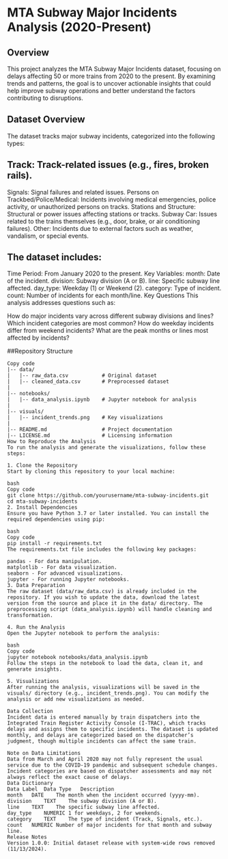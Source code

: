 # MTA Subway Major Incidents Analysis (2020-Present)
## Overview
This project analyzes the MTA Subway Major Incidents dataset, focusing on delays affecting 50 or more trains from 2020 to the present. By examining trends and patterns, the goal is to uncover actionable insights that could help improve subway operations and better understand the factors contributing to disruptions.

## Dataset Overview
The dataset tracks major subway incidents, categorized into the following types:

## Track: Track-related issues (e.g., fires, broken rails).
Signals: Signal failures and related issues.
Persons on Trackbed/Police/Medical: Incidents involving medical emergencies, police activity, or unauthorized persons on tracks.
Stations and Structure: Structural or power issues affecting stations or tracks.
Subway Car: Issues related to the trains themselves (e.g., door, brake, or air conditioning failures).
Other: Incidents due to external factors such as weather, vandalism, or special events.

## The dataset includes:

Time Period: From January 2020 to the present.
Key Variables:
month: Date of the incident.
division: Subway division (A or B).
line: Specific subway line affected.
day_type: Weekday (1) or Weekend (2).
category: Type of incident.
count: Number of incidents for each month/line.
Key Questions
This analysis addresses questions such as:

How do major incidents vary across different subway divisions and lines?
Which incident categories are most common?
How do weekday incidents differ from weekend incidents?
What are the peak months or lines most affected by incidents?

##Repository Structure
```plaintext
Copy code
|-- data/
|   |-- raw_data.csv           # Original dataset
|   |-- cleaned_data.csv       # Preprocessed dataset
|
|-- notebooks/
|   |-- data_analysis.ipynb    # Jupyter notebook for analysis
|
|-- visuals/
|   |-- incident_trends.png    # Key visualizations
|
|-- README.md                  # Project documentation
|-- LICENSE.md                 # Licensing information
How to Reproduce the Analysis
To run the analysis and generate the visualizations, follow these steps:

1. Clone the Repository
Start by cloning this repository to your local machine:

bash
Copy code
git clone https://github.com/yourusername/mta-subway-incidents.git
cd mta-subway-incidents
2. Install Dependencies
Ensure you have Python 3.7 or later installed. You can install the required dependencies using pip:

bash
Copy code
pip install -r requirements.txt
The requirements.txt file includes the following key packages:

pandas - For data manipulation.
matplotlib - For data visualization.
seaborn - For advanced visualizations.
jupyter - For running Jupyter notebooks.
3. Data Preparation
The raw dataset (data/raw_data.csv) is already included in the repository. If you wish to update the data, download the latest version from the source and place it in the data/ directory. The preprocessing script (data_analysis.ipynb) will handle cleaning and transformation.

4. Run the Analysis
Open the Jupyter notebook to perform the analysis:

bash
Copy code
jupyter notebook notebooks/data_analysis.ipynb
Follow the steps in the notebook to load the data, clean it, and generate insights.

5. Visualizations
After running the analysis, visualizations will be saved in the visuals/ directory (e.g., incident_trends.png). You can modify the analysis or add new visualizations as needed.

Data Collection
Incident data is entered manually by train dispatchers into the Integrated Train Register Activity Console (I-TRAC), which tracks delays and assigns them to specific incidents. The dataset is updated monthly, and delays are categorized based on the dispatcher’s judgment, though multiple incidents can affect the same train.

Note on Data Limitations
Data from March and April 2020 may not fully represent the usual service due to the COVID-19 pandemic and subsequent schedule changes.
Incident categories are based on dispatcher assessments and may not always reflect the exact cause of delays.
Data Dictionary
Data Label	Data Type	Description
month	DATE	The month when the incident occurred (yyyy-mm).
division	TEXT	The subway division (A or B).
line	TEXT	The specific subway line affected.
day_type	NUMERIC	1 for weekdays, 2 for weekends.
category	TEXT	The type of incident (Track, Signals, etc.).
count	NUMERIC	Number of major incidents for that month and subway line.
Release Notes
Version 1.0.0: Initial dataset release with system-wide rows removed (11/13/2024).
